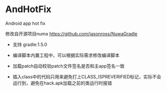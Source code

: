 # AndHotFix
Android app hot fix 

修改自开源项目numa  https://github.com/jasonross/NuwaGradle

- 支持 gradle:1.5.0

- 编译脚本内置工程中，可以根据实际需求修改编译脚本

- 加载patch自动校验patch文件签名是否和主app签名一致

- 插入class中的代码只用来避免打上CLASS_ISPREVERIFIED标记，实际不会运行到，避免在hack.apk加载之前的类运行时报错
